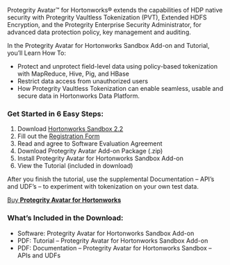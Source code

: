Protegrity Avatar™ for Hortonworks® extends the capabilities of HDP native security with Protegrity Vaultless Tokenization (PVT), Extended HDFS Encryption, and the Protegrity Enterprise Security Administrator, for advanced data protection policy, key management and auditing.

In the Protegrity Avatar for Hortonworks Sandbox Add-on and Tutorial, you’ll Learn How To:

*   Protect and unprotect field-level data using policy-based tokenization with MapReduce, Hive, Pig, and HBase
*   Restrict data access from unauthorized users
*   How Protegrity Vaultless Tokenization can enable seamless, usable and secure data in Hortonworks Data Platform.

### Get Started in 6 Easy Steps:

1.  Download [Hortonworks Sandbox 2.2](http://hortonworks.com/products/hortonworks-sandbox/#install)
2.  Fill out the [Registration Form](http://www.protegrity.com/products-services/protegrity-avatar-for-hortonworks/protegrity-avatar-for-hortonworks-sandbox/)
3.  Read and agree to Software Evaluation Agreement
4.  Download Protegrity Avatar Add-on Package (.zip)
5.  Install Protegrity Avatar for Hortonworks Sandbox Add-on
6.  View the Tutorial (included in download)

After you finish the tutorial, use the supplemental Documentation – API’s and UDF’s – to experiment with tokenization on your own test data.

[Buy **Protegrity Avatar for Hortonworks**](http://customers.protegrity.com/shop/protegrity-avatar-for-hortonworks/ "Buy Protegrity Avatar for Hortonworks")

### What’s Included in the Download:

*   Software: Protegrity Avatar for Hortonworks Sandbox Add-on
*   PDF: Tutorial – Protegrity Avatar for Hortonworks Sandbox Add-on
*   PDF: Documentation – Protegrity Avatar for Hortonworks Sandbox – APIs and UDFs